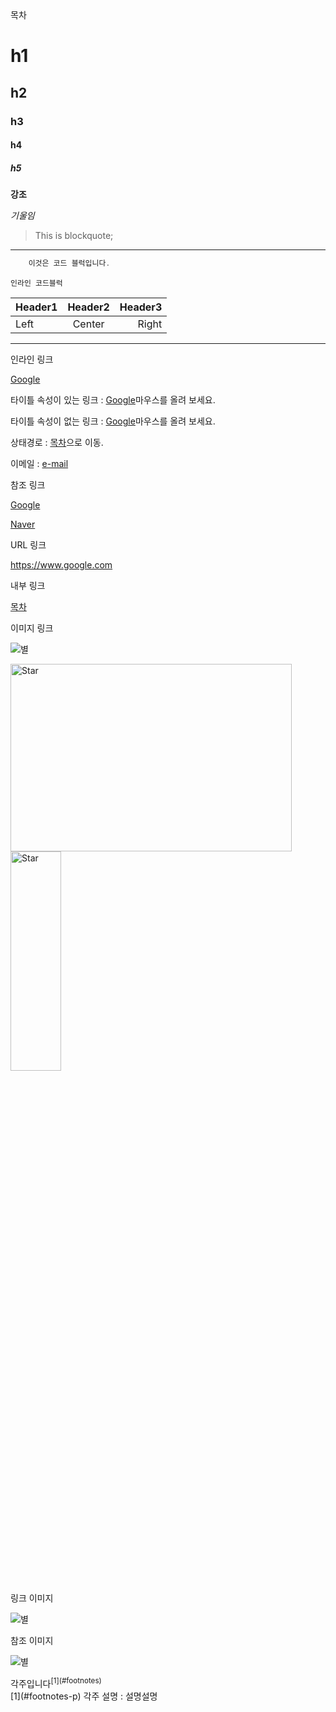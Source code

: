 <div id="index">목차</div>

# h1
## h2
### h3
#### h4
##### h5

**강조**

*기울임*

> This is blockquote;
<hr/>

~~~java
    이것은 코드 블럭입니다.
~~~

`인라인 코드블럭`

|Header1|Header2|Header3|
|:------|:-----:|------:|
|Left|Center|Right|

***

인라인 링크

[Google](https://www.google.com"구글")

<p>타이틀 속성이 있는 링크 : <a href="https://www.google.co.kr/" title="구글">Google</a>마우스를 올려 보세요.</p>  
<p>타이틀 속성이 없는 링크 : <a href="https://www.google.co.kr/">Google</a>마우스를 올려 보세요.</p>  
<p>상태경로 : <a href="index">목차</a>으로 이동.</p>  
<p>이메일 : <a href="mailto:name@email.com">e-mail</a></p>

참조 링크

[Google][1]

[Naver][2]

[1]:https://www.google.com/"구글"
[2]:https://www.naver.com/"네이버"

URL 링크

<https://www.google.com>

내부 링크

[목차](#index)

이미지 링크

![별](⁩⁩/⁨Users/⁨sangbo⁩/⁨Downloads⁩/별.jpeg)

<img src="/Users/sangbo/Downloads/별.jpeg" width="450px" height="300px" title="px(픽셀) 크기 설정" alt="Star"></img><br/>
<img src="/Users/sangbo/Downloads/별.jpeg" width="40%" height="30%" title="px(픽셀) 크기 설정" alt="Star"></img>

링크 이미지

![별](https://blog.naver.com/dewysuk/140062830071)

참조 이미지

![별][1]

[1]: /별.jpeg

<div id ="footnotes-p">각주입니다<sup>[1](#footnotes)</sup></div>
<div id ="footnotes">[1](#footnotes-p) 각주 설명  : 설명설명</div>
